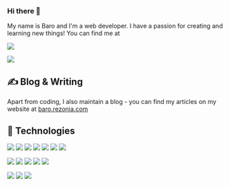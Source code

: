 ### Hi there 👋

My name is Baro and I'm a web developer.
I have a passion for creating and learning new things!
You can find me at

[![](https://img.shields.io/github/stars/l3aro?style=social)](https://github.com/l3aro)

[![](https://img.shields.io/twitter/follow/dgbao1340?style=social)](https://twitter.com/dgbao1340)

## ✍ Blog & Writing

Apart from coding, I also maintain a blog - you can find my articles on my website at [baro.rezonia.com](https://baro.rezonia.com/)

## 🔧 Technologies 

![](https://img.shields.io/badge/OS-Windows-informational?style=flat&logo=windows&logoColor=0078D6&labelColor=2f2625)
![](https://img.shields.io/badge/OS-Ubuntu-informational?style=flat&logo=ubuntu&logoColor=E95420&labelColor=2f2625)
![](https://img.shields.io/badge/Editor-VSCode-informational?style=flat&logo=visual-studio-code&logoColor=007ACC&labelColor=2f2625)
![](https://img.shields.io/badge/Editor-Neovim-informational?style=flat&logo=neovim&logoColor=57A143&labelColor=2f2625)
![](https://img.shields.io/badge/Shell-Zsh-informational?style=flat&logo=gnu-bash&logoColor=4EAA25&labelColor=2f2625)
![](https://img.shields.io/badge/Tools-Git-informational?style=flat&logo=git&logoColorF05032&labelColor=2f2625)
![](https://img.shields.io/badge/Tool-HyperJS-informational?style=flat&logo=hyper&logoColor=F05032&labelColor=2f2625)

![](https://img.shields.io/badge/Code-PHP-informational?style=flat&logo=php&logoColor=777BB4&labelColor=2f2625)
![](https://img.shields.io/badge/Code-Typescript-informational?style=flat&logo=typescript&logoColor=3178C6&labelColor=2f2625)
![](https://img.shields.io/badge/Code-JavaScript-informational?style=flat&logo=javascript&logoColor=F7DF1E&labelColor=2f2625)
![](https://img.shields.io/badge/Code-Vue-informational?style=flat&logo=vue.js&logoColor=4FC08D&labelColor=2f2625)
![](https://img.shields.io/badge/Code-AlpineJS-informational?style=flat&logo=alpine.js&logoColor=8BC0D0&labelColor=2f2625)

![](https://img.shields.io/badge/Stack-Laravel-informational?style=flat&logo=laravel&logoColor=FF2D20&labelColor=2f2625)
![](https://img.shields.io/badge/Stack-Livewire-informational?style=flat&logo=livewire&logoColor=4E56A6&labelColor=2f2625)
![](https://img.shields.io/badge/Stack-TailwindCSS-informational?style=flat&logo=tailwind-css&logoColor=06B6D4&labelColor=2f2625)

<!--
**l3aro/l3aro** is a ✨ _special_ ✨ repository because its `README.md` (this file) appears on your GitHub profile.

Here are some ideas to get you started:

- 🔭 I’m currently working on ...
- 🌱 I’m currently learning ...
- 👯 I’m looking to collaborate on ...
- 🤔 I’m looking for help with ...
- 💬 Ask me about ...
- 📫 How to reach me: ...
- 😄 Pronouns: ...
- ⚡ Fun fact: ...
-->
